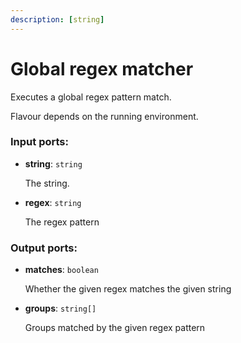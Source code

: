 ```yaml
---
description: [string]
---
```


# Global regex matcher

Executes a global regex pattern match.

Flavour depends on the running environment.

### Input ports:

* __string__: `string`

    The string.


* __regex__: `string`

    The regex pattern

### Output ports:

* __matches__: `boolean`

    Whether the given regex matches the given string


* __groups__: `string[]`

    Groups matched by the given regex pattern

